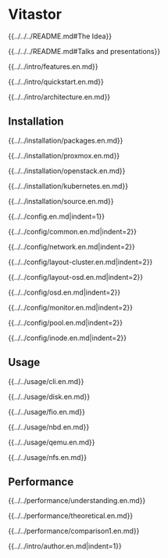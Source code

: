 # Vitastor

{{../../../README.md#The Idea}}

{{../../../README.md#Talks and presentations}}

{{../../intro/features.en.md}}

{{../../intro/quickstart.en.md}}

{{../../intro/architecture.en.md}}

## Installation

{{../../installation/packages.en.md}}

{{../../installation/proxmox.en.md}}

{{../../installation/openstack.en.md}}

{{../../installation/kubernetes.en.md}}

{{../../installation/source.en.md}}

{{../../config.en.md|indent=1}}

{{../../config/common.en.md|indent=2}}

{{../../config/network.en.md|indent=2}}

{{../../config/layout-cluster.en.md|indent=2}}

{{../../config/layout-osd.en.md|indent=2}}

{{../../config/osd.en.md|indent=2}}

{{../../config/monitor.en.md|indent=2}}

{{../../config/pool.en.md|indent=2}}

{{../../config/inode.en.md|indent=2}}

## Usage

{{../../usage/cli.en.md}}

{{../../usage/disk.en.md}}

{{../../usage/fio.en.md}}

{{../../usage/nbd.en.md}}

{{../../usage/qemu.en.md}}

{{../../usage/nfs.en.md}}

## Performance

{{../../performance/understanding.en.md}}

{{../../performance/theoretical.en.md}}

{{../../performance/comparison1.en.md}}

{{../../intro/author.en.md|indent=1}}
